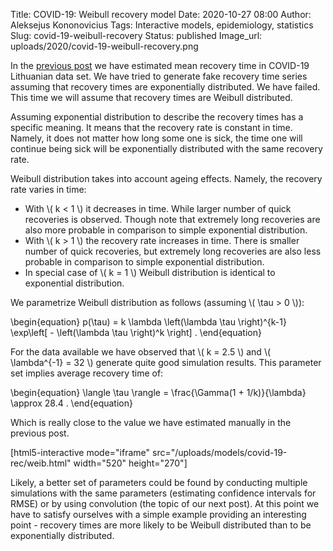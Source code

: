 Title: COVID-19: Weibull recovery model
Date: 2020-10-27 08:00
Author: Aleksejus Kononovicius
Tags: Interactive models, epidemiology, statistics
Slug: covid-19-weibull-recovery
Status: published
Image_url: uploads/2020/covid-19-weibull-recovery.png

In the [previous post]({filename}/articles/2020/covid-19-recovery-rate.md) we
have estimated mean recovery time in COVID-19 Lithuanian data set. We have
tried to generate fake recovery time series assuming that recovery times are
exponentially distributed. We have failed. This time we will assume that
recovery times are Weibull distributed.<!--more-->

Assuming exponential distribution to describe the recovery times has a specific
meaning. It means that the recovery rate is constant in time. Namely, it does
not matter how long some one is sick, the time one will continue being sick
will be exponentially distributed with the same recovery rate.

Weibull distribution takes into account ageing effects. Namely, the recovery
rate varies in time:

* With \\\( k < 1 \\\) it decreases in time. While larger number of quick
recoveries is observed. Though note that extremely long recoveries are also
more probable in comparison to simple exponential distribution.
* With \\\( k > 1 \\\) the recovery rate increases in time. There is smaller
number of quick recoveries, but extremely long recoveries are also less
probable in comparison to simple exponential distribution.
* In special case of \\\( k = 1 \\\) Weibull distribution is identical to
exponential distribution.

We parametrize Weibull distribution as follows (assuming \\\( \tau > 0 \\\)):

\begin{equation}
    p(\tau) = k \lambda \left(\lambda \tau \right)^{k-1}
        \exp\left[ - \left(\lambda \tau \right)^k \right] .
\end{equation}

For the data available we have observed that \\\( k = 2.5 \\\) and 
\\\( \lambda^{-1} = 32 \\\) generate quite good simulation results. This
parameter set implies average recovery time of:

\begin{equation}
    \langle \tau \rangle = \frac{\Gamma(1 + 1/k)}{\lambda} \approx 28.4 .
\end{equation}

Which is really close to the value we have estimated manually in the previous
post.

[html5-interactive mode="iframe"
src="/uploads/models/covid-19-rec/weib.html" width="520" height="270"]

Likely, a better set of parameters could be found by conducting multiple
simulations with the same parameters (estimating confidence intervals for
RMSE) or by using convolution (the topic of our next post). At this point we
have to satisfy ourselves with a simple example providing an interesting point -
recovery times are more likely to be Weibull distributed than to be
exponentially distributed.
